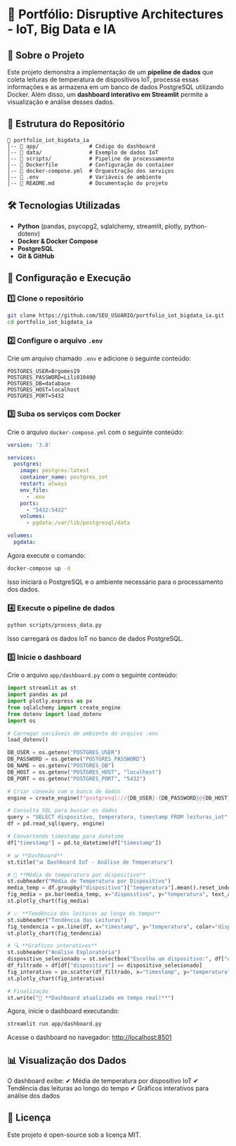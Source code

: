 # 📌 Portfólio: Disruptive Architectures - IoT, Big Data e IA

## 🚀 Sobre o Projeto
Este projeto demonstra a implementação de um **pipeline de dados** que coleta leituras de temperatura de dispositivos IoT, processa essas informações e as armazena em um banco de dados PostgreSQL utilizando Docker. Além disso, um **dashboard interativo em Streamlit** permite a visualização e análise desses dados.

## 📂 Estrutura do Repositório
```plaintext
📁 portfolio_iot_bigdata_ia
│-- 📂 app/                # Código do dashboard
│-- 📂 data/               # Exemplo de dados IoT
│-- 📂 scripts/            # Pipeline de processamento
│-- 📄 Dockerfile          # Configuração do container
│-- 📄 docker-compose.yml  # Orquestração dos serviços
│-- 📄 .env                # Variáveis de ambiente
│-- 📄 README.md           # Documentação do projeto
```

## 🛠️ Tecnologias Utilizadas
- **Python** (pandas, psycopg2, sqlalchemy, streamlit, plotly, python-dotenv)
- **Docker & Docker Compose**
- **PostgreSQL**
- **Git & GitHub**

## 🔧 Configuração e Execução
### 1️⃣ Clone o repositório
```sh
git clone https://github.com/SEU_USUARIO/portfolio_iot_bigdata_ia.git
cd portfolio_iot_bigdata_ia
```

### 2️⃣ Configure o arquivo `.env`
Crie um arquivo chamado `.env` e adicione o seguinte conteúdo:
```env
POSTGRES_USER=Brgomes19
POSTGRES_PASSWORD=Lili01040@
POSTGRES_DB=database
POSTGRES_HOST=localhost
POSTGRES_PORT=5432
```

### 3️⃣ Suba os serviços com Docker
Crie o arquivo `docker-compose.yml` com o seguinte conteúdo:
```yaml
version: '3.8'

services:
  postgres:
    image: postgres:latest
    container_name: postgres_iot
    restart: always
    env_file:
      - .env
    ports:
      - "5432:5432"
    volumes:
      - pgdata:/var/lib/postgresql/data

volumes:
  pgdata:
```
Agora execute o comando:
```sh
docker-compose up -d
```
Isso iniciará o PostgreSQL e o ambiente necessário para o processamento dos dados.

### 4️⃣ Execute o pipeline de dados
```sh
python scripts/process_data.py
```
Isso carregará os dados IoT no banco de dados PostgreSQL.

### 5️⃣ Inicie o dashboard
Crie o arquivo `app/dashboard.py` com o seguinte conteúdo:
```python
import streamlit as st
import pandas as pd
import plotly.express as px
from sqlalchemy import create_engine
from dotenv import load_dotenv
import os

# Carregar variáveis de ambiente do arquivo .env
load_dotenv()

DB_USER = os.getenv("POSTGRES_USER")
DB_PASSWORD = os.getenv("POSTGRES_PASSWORD")
DB_NAME = os.getenv("POSTGRES_DB")
DB_HOST = os.getenv("POSTGRES_HOST", "localhost")
DB_PORT = os.getenv("POSTGRES_PORT", "5432")

# Criar conexão com o banco de dados
engine = create_engine(f"postgresql://{DB_USER}:{DB_PASSWORD}@{DB_HOST}:{DB_PORT}/{DB_NAME}")

# Consulta SQL para buscar os dados
query = "SELECT dispositivo, temperatura, timestamp FROM leituras_iot"
df = pd.read_sql(query, engine)

# Convertendo timestamp para datetime
df["timestamp"] = pd.to_datetime(df["timestamp"])

# 📊 **Dashboard**
st.title("📊 Dashboard IoT - Análise de Temperatura")

# 📌 **Média de temperatura por dispositivo**
st.subheader("Média de Temperatura por Dispositivo")
media_temp = df.groupby("dispositivo")["temperatura"].mean().reset_index()
fig_media = px.bar(media_temp, x="dispositivo", y="temperatura", text_auto=".2f")
st.plotly_chart(fig_media)

# 📈 **Tendência das leituras ao longo do tempo**
st.subheader("Tendência das Leituras")
fig_tendencia = px.line(df, x="timestamp", y="temperatura", color="dispositivo", markers=True)
st.plotly_chart(fig_tendencia)

# 🔍 **Gráficos interativos**
st.subheader("Análise Exploratória")
dispositivo_selecionado = st.selectbox("Escolha um dispositivo:", df["dispositivo"].unique())
df_filtrado = df[df["dispositivo"] == dispositivo_selecionado]
fig_interativo = px.scatter(df_filtrado, x="timestamp", y="temperatura", title=f"Temperatura do {dispositivo_selecionado}", color="temperatura")
st.plotly_chart(fig_interativo)

# Finalização
st.write("📌 **Dashboard atualizado em tempo real!**")
```
Agora, inicie o dashboard executando:
```sh
streamlit run app/dashboard.py
```
Acesse o dashboard no navegador: [http://localhost:8501](http://localhost:8501)

## 📊 Visualização dos Dados
O dashboard exibe:
✔ Média de temperatura por dispositivo IoT
✔ Tendência das leituras ao longo do tempo
✔ Gráficos interativos para análise dos dados

## 📜 Licença
Este projeto é open-source sob a licença MIT.

